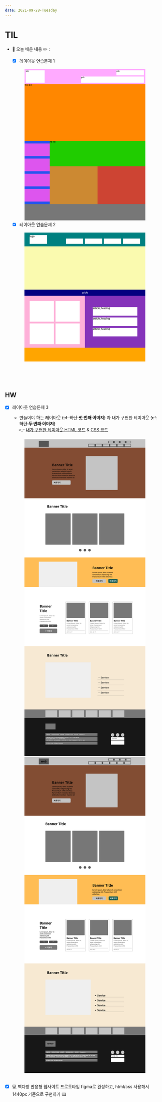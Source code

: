 ```yaml
---
date: 2021-09-28-Tuesday
---
```


# TIL
- 📝 오늘 배운 내용 ✏️ : 
  - [x] 레이아웃 연습문제 1   
  <br />
  <img src="./images/layout_exercise_1.png" alt="레이아웃 연습문제 1" width="400px" style="padding-left: 40px;"/>
  <br />

  - [x] 레이아웃 연습문제 2      
  <br />
  <img src="./images/layout_exercise_2.png" alt="레이아웃 연습문제 2" width="400px" style="padding-left: 40px;"/>
<br />


<br /> 
<br />

## HW
  - [x] 레이아웃 연습문제 3      
    - 만들어야 하는 레이아웃 ~~(cf. 하단 **첫 번째 이미지**)~~ 과 내가 구현한 레이아웃 ~~(cf. 하단 **두 번째 이미지**)~~        
      👉 [내가 구현한 레이아웃 HTML 코드](https://github.com/ekfka4863/frontEndCourse_210901/blob/main/test/test_3/html/test_3.html) & [CSS 코드](https://github.com/ekfka4863/frontEndCourse_210901/blob/main/test/test_3/css/test_3.css)

    <br />
    <img src="./images/layout_exercise_3_1.png" alt="레이아웃 연습문제 1" width="400px" style="padding-left: 40px;"/>
    <br />
    <!-- <br /> -->
    <img src="./images/layout_exercise_3_2.png" alt="레이아웃 연습문제 2" width="400px" style="padding-left: 40px;"/>
    <br />
    <br />

- [x] 💻 빽다방 반응형 웹사이트 프로토타입 figma로 완성하고, html/css 사용해서 1440px 기준으로 구현하기 ⌨️    

<br /> 
<br />

<!-- ---

<details>
<summary>CLICK ME!</summary>  

- cf.  
  -

</detials>   -->



